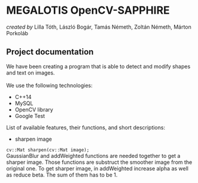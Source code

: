 **MEGALOTIS OpenCV-SAPPHIRE**
======
_created by_ Lilla Tóth, László Bogár, Tamás Németh, Zoltán Németh, Márton Porkoláb

## **Project documentation**

We have been creating a program that is able to detect and modify shapes and text on images.<br/> <br/>
We use the following technologies:
* C++14
* MySQL
* OpenCV library
* Google Test<br/>

List of available features, their functions, and short descriptions:

- sharpen image

`cv::Mat sharpen(cv::Mat image);` <br/>
GaussianBlur and addWeighted functions are needed together to get a sharper image. Those functions are substruct the smoother image from the original one. To get sharper image, in addWeighted increase alpha as well as reduce beta. The sum of them has to be 1.<br/>
